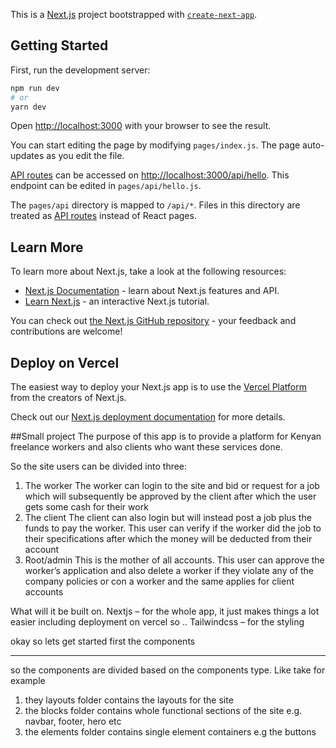 This is a [Next.js](https://nextjs.org/) project bootstrapped with [`create-next-app`](https://github.com/vercel/next.js/tree/canary/packages/create-next-app).

## Getting Started

First, run the development server:

```bash
npm run dev
# or
yarn dev
```

Open [http://localhost:3000](http://localhost:3000) with your browser to see the result.

You can start editing the page by modifying `pages/index.js`. The page auto-updates as you edit the file.

[API routes](https://nextjs.org/docs/api-routes/introduction) can be accessed on [http://localhost:3000/api/hello](http://localhost:3000/api/hello). This endpoint can be edited in `pages/api/hello.js`.

The `pages/api` directory is mapped to `/api/*`. Files in this directory are treated as [API routes](https://nextjs.org/docs/api-routes/introduction) instead of React pages.

## Learn More

To learn more about Next.js, take a look at the following resources:

- [Next.js Documentation](https://nextjs.org/docs) - learn about Next.js features and API.
- [Learn Next.js](https://nextjs.org/learn) - an interactive Next.js tutorial.

You can check out [the Next.js GitHub repository](https://github.com/vercel/next.js/) - your feedback and contributions are welcome!

## Deploy on Vercel

The easiest way to deploy your Next.js app is to use the [Vercel Platform](https://vercel.com/new?utm_medium=default-template&filter=next.js&utm_source=create-next-app&utm_campaign=create-next-app-readme) from the creators of Next.js.

Check out our [Next.js deployment documentation](https://nextjs.org/docs/deployment) for more details.

##Small project
The purpose of this app is to provide a platform for Kenyan freelance workers and also clients who want these services done.

So the site users can be divided into three:

1. The worker
   The worker can login to the site and bid or request for a job which will subsequently be approved by the client after which the user gets some cash for their work
2. The client
   The client can also login but will instead post a job plus the funds to pay the worker. This user can verify if the worker did the job to their specifications after which the money will be deducted from their account
3. Root/admin
   This is the mother of all accounts. This user can approve the worker’s application and also delete a worker if they violate any of the company policies or con a worker and the same applies for client accounts

What will it be built on.
Nextjs – for the whole app, it just makes things a lot easier including deployment on vercel so ..
Tailwindcss – for the styling

okay so lets get started
first the components

---

so the components are divided based on the components type. Like take for example

1. they layouts folder contains the layouts for the site
2. the blocks folder contains whole functional sections of the site e.g. navbar, footer, hero etc
3. the elements folder contains single element containers e.g the buttons
